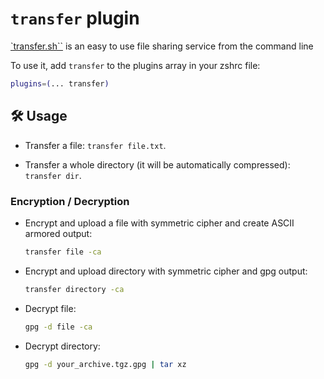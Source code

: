 # `transfer` plugin

[`transfer.sh``](https://transfer.sh) is an easy to use file sharing service from
the command line

To use it, add `transfer` to the plugins array in your zshrc file:

```zsh
plugins=(... transfer)
```

## 🛠️ Usage

-   Transfer a file: `transfer file.txt`.

-   Transfer a whole directory (it will be automatically compressed):
    `transfer dir`.

### Encryption / Decryption

-   Encrypt and upload a file with symmetric cipher and create ASCII armored
    output:

    ```zsh
    transfer file -ca
    ```

-   Encrypt and upload directory with symmetric cipher and gpg output:

    ```zsh
    transfer directory -ca
    ```

-   Decrypt file:

    ```zsh
    gpg -d file -ca
    ```

-   Decrypt directory:

    ```zsh
    gpg -d your_archive.tgz.gpg | tar xz
    ```
